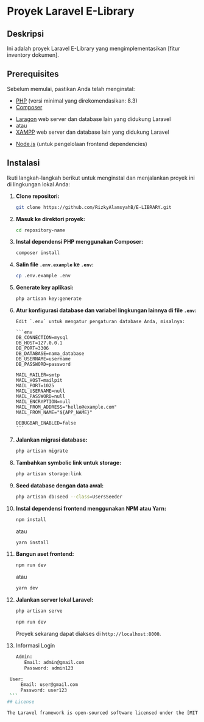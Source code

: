 # Proyek Laravel E-Library

## Deskripsi

Ini adalah proyek Laravel E-Library yang mengimplementasikan [fitur inventory dokumen].

## Prerequisites

Sebelum memulai, pastikan Anda telah menginstal:

-   [PHP](https://www.php.net/downloads) (versi minimal yang direkomendasikan: 8.3)
-   [Composer](https://getcomposer.org/download/)
<!-- Laragon / XAMPP -->
-   [Laragon](https://laragon.org/download/) web server dan database lain yang didukung Laravel
-   atau
-   [XAMPP](https://www.apachefriends.org/download.html) web server dan database lain yang didukung Laravel
<!-- Laragon / XAMPP -->
-   [Node.js](https://nodejs.org/en/download/) (untuk pengelolaan frontend dependencies)

## Instalasi

Ikuti langkah-langkah berikut untuk menginstal dan menjalankan proyek ini di lingkungan lokal Anda:

1.  **Clone repositori:**

    ```bash
    git clone https://github.com/RizkyAlamsyahB/E-LIBRARY.git
    ```

2.  **Masuk ke direktori proyek:**

    ```bash
    cd repository-name
    ```

3.  **Instal dependensi PHP menggunakan Composer:**

    ```bash
    composer install
    ```

4.  **Salin file `.env.example` ke `.env`:**

    ```bash
    cp .env.example .env
    ```

5.  **Generate key aplikasi:**

    ```bash
    php artisan key:generate
    ```

6.  **Atur konfigurasi database dan variabel lingkungan lainnya di file `.env`:**

        Edit `.env` untuk mengatur pengaturan database Anda, misalnya:

        ```env
        DB_CONNECTION=mysql
        DB_HOST=127.0.0.1
        DB_PORT=3306
        DB_DATABASE=nama_database
        DB_USERNAME=username
        DB_PASSWORD=password

        MAIL_MAILER=smtp
        MAIL_HOST=mailpit
        MAIL_PORT=1025
        MAIL_USERNAME=null
        MAIL_PASSWORD=null
        MAIL_ENCRYPTION=null
        MAIL_FROM_ADDRESS="hello@example.com"
        MAIL_FROM_NAME="${APP_NAME}"

        DEBUGBAR_ENABLED=false
        ```

7.  **Jalankan migrasi database:**

    ```bash
    php artisan migrate
    ```

8.  **Tambahkan symbolic link untuk storage:**

    ```bash
    php artisan storage:link
    ```

9.  **Seed database dengan data awal:**

    ```bash
    php artisan db:seed --class=UsersSeeder
    ```

10. **Instal dependensi frontend menggunakan NPM atau Yarn:**

    ```bash
    npm install
    ```

    atau

    ```bash
    yarn install
    ```

11. **Bangun aset frontend:**

    ```bash
    npm run dev
    ```

    atau

    ```bash
    yarn dev
    ```

12. **Jalankan server lokal Laravel:**

    ```bash
    php artisan serve
    ```

    ```bash
    npm run dev
    ```

    Proyek sekarang dapat diakses di `http://localhost:8000`.

13. Informasi Login
     ```bash
    Admin:
        Email: admin@gmail.com
        Password: admin123
      ```
   ```bash
    User:
        Email: user@gmail.com
        Password: user123
    ```    
## License

The Laravel framework is open-sourced software licensed under the [MIT license](LICENSE.md).
